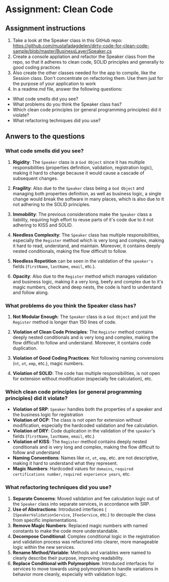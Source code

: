 # Assignment: Clean Code
## Assignment instructions
1. Take a look at the Speaker class in this GitHub repo: https://github.com/mustafadagdelen/dirty-code-for-clean-code-sample/blob/master/BusinessLayer/Speaker.cs
2. Create a console appliation and refactor the Speaker class from the repo, so that it adheres to clean code, SOLID principles and generally to good coding practices
3. Also create the other classes needed for the app to compile, like the Session class. Don't concentrate on refactoring them. Use them just for the purpose of your application to work
4. In a readme.md file, answer the following questions:
* What code smells did you see?
* What problems do you think the Speaker class has?
* Which clean code principles (or general programming principles) did it violate?
* What refactoring techniques did you use?

## Anwers to the questions
### What code smells did you see?

1. **Rigidity**: The `Speaker` class is a `God Object` since it has multiple responsibilities (properties definition, validation, registration logic), making it hard to change because it would cause a cascade of subsequent changes.

2. **Fragility**: Also due to the `Speaker` class being a `God Object` and managing both properties definition, as well as business logic, a single change would break the software in many places, which is also due to it not adhering to the SOLID principles.

3. **Immobility**: The previous considerations make the `Speaker` class a liability, requiring high effort to reuse parts of it's code due to it not adhering to KISS and SOLID.

4. **Needless Complexity**: The `Speaker` class has multiple responsibilities, especially the `Register` method which is very long and complex, making it hard to read, understand, and maintain. Moreover, it contains deeply nested conditionals, making the flow difficult to follow.

5. **Needless Repetition** can be seen in the validation of the `speaker's` fields (`firstName`, `lastName`, `email`, etc.).

6. **Opacity**: Also due to the `Register` method which manages validation and business logic, making it a very long, beefy and complex due to it's magic numbers, check and deep nests, the code is hard to understand and follow along.

### What problems do you think the Speaker class has?

1. **Not Modular Enough**: The `Speaker` class is a `God Object` and just the `Register` method is longer than 150 lines of code.

2. **Violation of Clean Code Principles**: The `Register` method contains deeply nested conditionals and is very long and complex, making the flow difficult to follow and understand. Moreover, it contains code duplication.

3. **Violation of Good Coding Practices**: Not following naming convensions (`nt`, `ot`, `emp`, etc.), magic numbers.

4. **Violation of SOLID**: The code has multiple responsibilities, is not open for extension without modification (especially fee calculation), etc.

### Which clean code principles (or general programming principles) did it violate?

* **Violation of SRP**: `Speaker` handles both the properties of a speaker and the business logic for registration
* **Violation of OCP**: The class is not open for extension without modification, especially the hardcoded validation and fee calculation.
* **Violation of DRY**: Code duplication in the validation of the `speaker`'s fields (`firstName`, `lastName`, `email`, etc.)
* **Violation of KISS**: The `Register` method contains deeply nested conditionals and is very long and complex, making the flow difficult to follow and understand
* **Naming Conventions**: Names like `nt`, `ot`, `emp`, etc. are not descriptive, making it hard to understand what they represent.
* **Magic Numbers**: Hardcoded values for `domains`, `required certifications number`, `required experience years`, etc.

### What refactoring techniques did you use?

1. **Separate Concerns**: Moved validation and fee calculation logic out of the `Speaker` class into separate services, in accordance with SRP.
1. **Use of Abstractions**: Introduced interfaces ( `ISpeakerValidationService`, `IFeeService`, etc.) to decouple the class from specific implementations.
2. **Remove Magic Numbers**: Replaced magic numbers with named constants to make the code more understandable.
3. **Decompose Conditional**: Complex conditional logic in the registration and validation process was refactored into clearer, more manageable logic within the new services.
4. **Rename Method/Variable**: Methods and variables were named to clearly describe their purpose, improving readability.
5. **Replace Conditional with Polymorphism**: Introduced interfaces for services to move towards using polymorphism to handle variations in behavior more cleanly, especially with validation logic.
